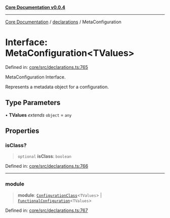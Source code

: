 [**Core Documentation v0.0.4**](../../README.md)

***

[Core Documentation](../../modules.md) / [declarations](../README.md) / MetaConfiguration

# Interface: MetaConfiguration\<TValues\>

Defined in: [core/src/declarations.ts:765](https://github.com/stonemjs/core/blob/d2167ff53d508d3a75c05f0cf962180518d3e061/src/declarations.ts#L765)

MetaConfiguration Interface.

Represents a metadata object for a configuration.

## Type Parameters

• **TValues** *extends* `object` = `any`

## Properties

### isClass?

> `optional` **isClass**: `boolean`

Defined in: [core/src/declarations.ts:766](https://github.com/stonemjs/core/blob/d2167ff53d508d3a75c05f0cf962180518d3e061/src/declarations.ts#L766)

***

### module

> **module**: [`ConfigurationClass`](../type-aliases/ConfigurationClass.md)\<`TValues`\> \| [`FunctionalConfiguration`](../type-aliases/FunctionalConfiguration.md)\<`TValues`\>

Defined in: [core/src/declarations.ts:767](https://github.com/stonemjs/core/blob/d2167ff53d508d3a75c05f0cf962180518d3e061/src/declarations.ts#L767)
